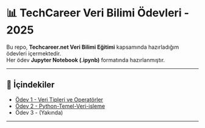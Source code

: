 # 📊 TechCareer Veri Bilimi Ödevleri - 2025

Bu repo, **Techcareer.net Veri Bilimi Eğitimi** kapsamında hazırladığım ödevleri içermektedir.  
Her ödev **Jupyter Notebook (.ipynb)** formatında hazırlanmıştır.

---

## 📂 İçindekiler

- [Ödev 1 - Veri Tipleri ve Operatörler](./Ödev%201.ipynb)  
- [Ödev 2 - Python-Temel-Veri-isleme](./odev2.ipnyb) 
- Ödev 3 - (Yakında)  

---
